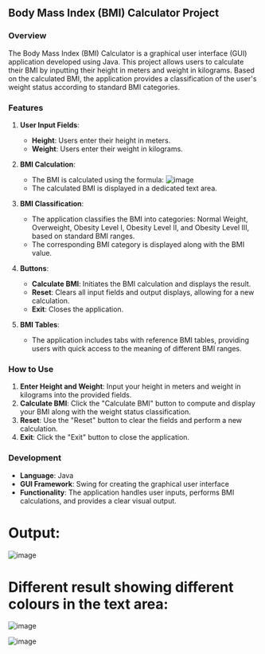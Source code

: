 ## Body Mass Index (BMI) Calculator Project

### Overview
The Body Mass Index (BMI) Calculator is a graphical user interface (GUI) application developed using Java. This project allows users to calculate their BMI by inputting their height in meters and weight in kilograms. Based on the calculated BMI, the application provides a classification of the user's weight status according to standard BMI categories.

### Features
1. **User Input Fields**:
   - **Height**: Users enter their height in meters.
   - **Weight**: Users enter their weight in kilograms.

2. **BMI Calculation**:
   - The BMI is calculated using the formula: 
       ![image](https://github.com/MuskanSharma1/BMI-Calculator/assets/104593292/c813793e-a3f9-4816-90da-b86ebe1ad5dd)
   - The calculated BMI is displayed in a dedicated text area.

3. **BMI Classification**:
   - The application classifies the BMI into categories: Normal Weight, Overweight, Obesity Level I, Obesity Level II, and Obesity Level III, based on standard BMI ranges.
   - The corresponding BMI category is displayed along with the BMI value.

4. **Buttons**:
   - **Calculate BMI**: Initiates the BMI calculation and displays the result.
   - **Reset**: Clears all input fields and output displays, allowing for a new calculation.
   - **Exit**: Closes the application.

5. **BMI Tables**:
   - The application includes tabs with reference BMI tables, providing users with quick access to the meaning of different BMI ranges.

### How to Use
1. **Enter Height and Weight**: Input your height in meters and weight in kilograms into the provided fields.
2. **Calculate BMI**: Click the "Calculate BMI" button to compute and display your BMI along with the weight status classification.
3. **Reset**: Use the "Reset" button to clear the fields and perform a new calculation.
4. **Exit**: Click the "Exit" button to close the application.

### Development
- **Language**: Java
- **GUI Framework**: Swing for creating the graphical user interface
- **Functionality**: The application handles user inputs, performs BMI calculations, and provides a clear visual output.


# Output:
![image](https://github.com/MuskanSharma1/BMI-Calculator/assets/104593292/e5684424-5b5c-450d-9ad3-4a0908bf39e7)


# Different result showing different colours in the text area:
![image](https://github.com/MuskanSharma1/BMI-Calculator/assets/104593292/980beae3-5a0d-4928-a635-fa10f5d0aa4c)


![image](https://github.com/MuskanSharma1/BMI-Calculator/assets/104593292/65d23231-a0b6-4992-9dc5-67aac4fc772b)


